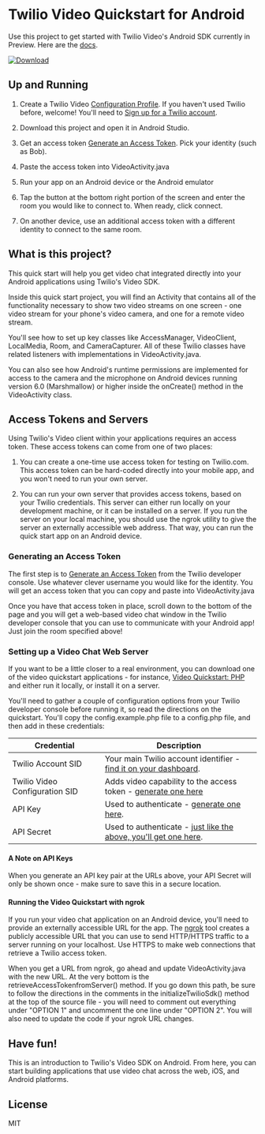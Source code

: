 # Twilio Video Quickstart for Android

Use this project to get started with Twilio Video's Android SDK currently in Preview. Here are the [docs](https://media.twiliocdn.com/sdk/android/video/releases/1.0.0-preview2/docs/).


 [ ![Download](https://api.bintray.com/packages/twilio/releases/video-android/images/download.svg) ](https://bintray.com/twilio/releases/video-android/_latestVersion)

## Up and Running

1) Create a Twilio Video [Configuration Profile](https://www.twilio.com/user/account/video/profiles). If you haven't used Twilio before, welcome! You'll need to [Sign up for a Twilio account](https://www.twilio.com/try-twilio).

2) Download this project and open it in Android Studio.

3) Get an access token [Generate an Access Token](https://www.twilio.com/user/account/video/dev-tools/testing-tools). Pick your identity (such as Bob).

4) Paste the access token into VideoActivity.java

5) Run your app on an Android device or the Android emulator

6) Tap the button at the bottom right portion of the screen and enter the room you would like to connect to. When ready, click connect.

7) On another device, use an additional access token with a different identity to connect to the same room. 

## What is this project?

This quick start will help you get video chat integrated directly into your Android applications using Twilio's Video SDK. 

Inside this quick start project, you will find an Activity that contains all of the functionality necessary to show two video streams on one screen - one video stream for your phone's video camera, and one for a remote video stream.

You'll see how to set up key classes like AccessManager, VideoClient, LocalMedia, Room, and CameraCapturer. All of these Twilio classes have related listeners with implementations in VideoActivity.java.

You can also see how Android's runtime permissions are implemented for access to the camera and the microphone on Android devices running version 6.0 (Marshmallow) or higher inside the onCreate() method in the VideoActivity class.

## Access Tokens and Servers

Using Twilio's Video client within your applications requires an access token. These access tokens can come from one of two places:

1) You can create a one-time use access token for testing on Twilio.com. This access token can be hard-coded directly into your mobile app, and you won't need to run your own server.

2) You can run your own server that provides access tokens, based on your Twilio credentials. This server can either run locally on your development machine, or it can be installed on a server. If you run the server on your local machine, you should use the ngrok utility to give the server an externally accessible web address. That way, you can run the quick start app on an Android device.

### Generating an Access Token

The first step is to [Generate an Access Token](https://www.twilio.com/user/account/video/dev-tools/testing-tools) from the Twilio developer console. Use whatever clever username you would like for the identity. You will get an access token that you can copy and paste into VideoActivity.java

Once you have that access token in place, scroll down to the bottom of the page and you will get a web-based video chat window in the Twilio developer console that you can use to communicate with your Android app! Just join the room specified above!

### Setting up a Video Chat Web Server

If you want to be a little closer to a real environment, you can download one of the video quickstart applications - for instance, [Video Quickstart: PHP](https://github.com/TwilioDevEd/video-quickstart-php) and either run it locally, or install it on a server.

 You'll need to gather a couple of configuration options from your Twilio developer console before running it, so read the directions on the quickstart. You'll copy the config.example.php file to a config.php file, and then add in these credentials:
 
 Credential | Description
---------- | -----------
Twilio Account SID | Your main Twilio account identifier - [find it on your dashboard](https://www.twilio.com/user/account/video).
Twilio Video Configuration SID | Adds video capability to the access token - [generate one here](https://www.twilio.com/user/account/video/profiles)
API Key | Used to authenticate - [generate one here](https://www.twilio.com/user/account/messaging/dev-tools/api-keys).
API Secret | Used to authenticate - [just like the above, you'll get one here](https://www.twilio.com/user/account/messaging/dev-tools/api-keys).

#### A Note on API Keys

When you generate an API key pair at the URLs above, your API Secret will only
be shown once - make sure to save this in a secure location.

#### Running the Video Quickstart with ngrok

If you run your video chat application on an Android device, you'll need to provide an externally accessible URL for the app. The [ngrok](https://ngrok.com/) tool creates a publicly accessible URL that you can use to send HTTP/HTTPS traffic to a server running on your localhost. Use HTTPS to make web connections that retrieve a Twilio access token.

When you get a URL from ngrok, go ahead and update VideoActivity.java with the new URL. At the very bottom is the retrieveAccessTokenfromServer() method.  If you go down this path, be sure to follow the directions in the comments in the initializeTwilioSdk() method at the top of the source file - you will need to comment out everything under "OPTION 1" and uncomment the one line under "OPTION 2". You will also need to update the code if your ngrok URL changes.

## Have fun!

This is an introduction to Twilio's Video SDK on Android. From here, you can start building applications that use video chat across the web, iOS, and Android platforms.

## License

MIT
